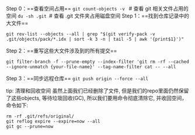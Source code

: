 Step 0：==查看空间占用==
`git count-objects -v ` # 查看 git 相关文件占用的空间
`du -sh .git `# 查看 .git 文件夹占用磁盘空间
Step 1：==找到仓库记录中的大文件==
```
git rev-list --objects --all | grep "$(git verify-pack -v .git/objects/pack/*.idx | sort -k 3 -n | tail -5 | awk '{print$1}')"
```
Step 2：==重写这些大文件涉及到的所有提交==
```
git filter-branch -f --prune-empty --index-filter 'git rm -rf --cached --ignore-unmatch {your-file-name}' --tag-name-filter cat -- --all
```
Step 3：==同步远程仓库==
`git push origin --force --all`

tip:
清理和回收空间
虽然上面我们已经删除了文件, 但是我们的repo里面仍然保留了这些objects, 等待垃圾回收(GC), 所以我们要用命令彻底清除它, 并收回空间，命令如下:
```
rm -rf .git/refs/original/
git reflog expire --expire=now --all
git gc --prune=now
```